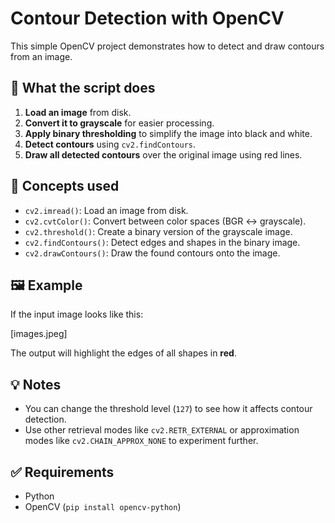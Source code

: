 # Contour Detection with OpenCV

This simple OpenCV project demonstrates how to detect and draw contours from an image.

## 📌 What the script does

1. **Load an image** from disk.
2. **Convert it to grayscale** for easier processing.
3. **Apply binary thresholding** to simplify the image into black and white.
4. **Detect contours** using `cv2.findContours`.
5. **Draw all detected contours** over the original image using red lines.

## 🧠 Concepts used

- `cv2.imread()`: Load an image from disk.
- `cv2.cvtColor()`: Convert between color spaces (BGR ↔ grayscale).
- `cv2.threshold()`: Create a binary version of the grayscale image.
- `cv2.findContours()`: Detect edges and shapes in the binary image.
- `cv2.drawContours()`: Draw the found contours onto the image.

## 🖼️ Example

If the input image looks like this:

[images.jpeg]

The output will highlight the edges of all shapes in **red**.

## 💡 Notes

- You can change the threshold level (`127`) to see how it affects contour detection.
- Use other retrieval modes like `cv2.RETR_EXTERNAL` or approximation modes like `cv2.CHAIN_APPROX_NONE` to experiment further.

## ✅ Requirements

- Python
- OpenCV (`pip install opencv-python`)


